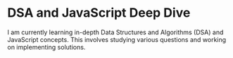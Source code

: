 # DSA and JavaScript Deep Dive

I am currently learning in-depth Data Structures and Algorithms (DSA) and JavaScript concepts. This involves studying various questions and working on implementing solutions.
